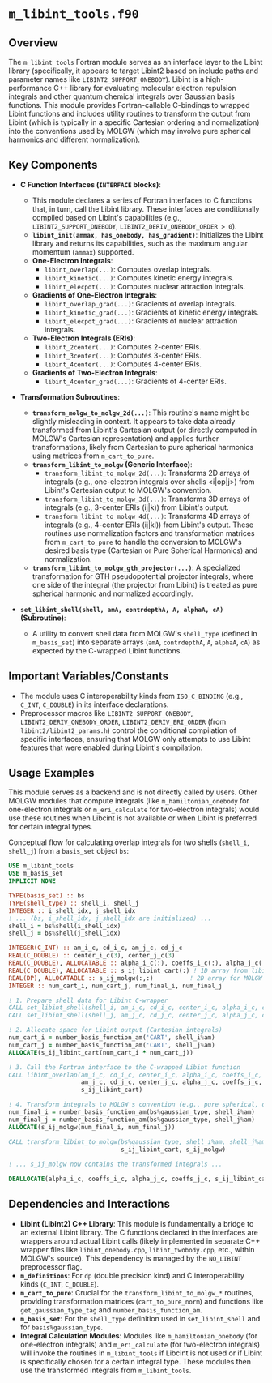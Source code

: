 # `m_libint_tools.f90`

## Overview

The `m_libint_tools` Fortran module serves as an interface layer to the Libint library (specifically, it appears to target Libint2 based on include paths and parameter names like `LIBINT2_SUPPORT_ONEBODY`). Libint is a high-performance C++ library for evaluating molecular electron repulsion integrals and other quantum chemical integrals over Gaussian basis functions. This module provides Fortran-callable C-bindings to wrapped Libint functions and includes utility routines to transform the output from Libint (which is typically in a specific Cartesian ordering and normalization) into the conventions used by MOLGW (which may involve pure spherical harmonics and different normalization).

## Key Components

*   **C Function Interfaces (`INTERFACE` blocks)**:
    *   This module declares a series of Fortran interfaces to C functions that, in turn, call the Libint library. These interfaces are conditionally compiled based on Libint's capabilities (e.g., `LIBINT2_SUPPORT_ONEBODY`, `LIBINT2_DERIV_ONEBODY_ORDER > 0`).
    *   **`libint_init(ammax, has_onebody, has_gradient)`**: Initializes the Libint library and returns its capabilities, such as the maximum angular momentum (`ammax`) supported.
    *   **One-Electron Integrals**:
        *   `libint_overlap(...)`: Computes overlap integrals.
        *   `libint_kinetic(...)`: Computes kinetic energy integrals.
        *   `libint_elecpot(...)`: Computes nuclear attraction integrals.
    *   **Gradients of One-Electron Integrals**:
        *   `libint_overlap_grad(...)`: Gradients of overlap integrals.
        *   `libint_kinetic_grad(...)`: Gradients of kinetic energy integrals.
        *   `libint_elecpot_grad(...)`: Gradients of nuclear attraction integrals.
    *   **Two-Electron Integrals (ERIs)**:
        *   `libint_2center(...)`: Computes 2-center ERIs.
        *   `libint_3center(...)`: Computes 3-center ERIs.
        *   `libint_4center(...)`: Computes 4-center ERIs.
    *   **Gradients of Two-Electron Integrals**:
        *   `libint_4center_grad(...)`: Gradients of 4-center ERIs.

*   **Transformation Subroutines**:
    *   **`transform_molgw_to_molgw_2d(...)`**: This routine's name might be slightly misleading in context. It appears to take data already transformed from Libint's Cartesian output (or directly computed in MOLGW's Cartesian representation) and applies further transformations, likely from Cartesian to pure spherical harmonics using matrices from `m_cart_to_pure`.
    *   **`transform_libint_to_molgw` (Generic Interface)**:
        *   `transform_libint_to_molgw_2d(...)`: Transforms 2D arrays of integrals (e.g., one-electron integrals over shells <i|op|j>) from Libint's Cartesian output to MOLGW's convention.
        *   `transform_libint_to_molgw_3d(...)`: Transforms 3D arrays of integrals (e.g., 3-center ERIs (ij|k)) from Libint's output.
        *   `transform_libint_to_molgw_4d(...)`: Transforms 4D arrays of integrals (e.g., 4-center ERIs (ij|kl)) from Libint's output.
        These routines use normalization factors and transformation matrices from `m_cart_to_pure` to handle the conversion to MOLGW's desired basis type (Cartesian or Pure Spherical Harmonics) and normalization.
    *   **`transform_libint_to_molgw_gth_projector(...)`**: A specialized transformation for GTH pseudopotential projector integrals, where one side of the integral (the projector from Libint) is treated as pure spherical harmonic and normalized accordingly.

*   **`set_libint_shell(shell, amA, contrdepthA, A, alphaA, cA)` (Subroutine)**:
    *   A utility to convert shell data from MOLGW's `shell_type` (defined in `m_basis_set`) into separate arrays (`amA`, `contrdepthA`, `A`, `alphaA`, `cA`) as expected by the C-wrapped Libint functions.

## Important Variables/Constants

*   The module uses C interoperability kinds from `ISO_C_BINDING` (e.g., `C_INT`, `C_DOUBLE`) in its interface declarations.
*   Preprocessor macros like `LIBINT2_SUPPORT_ONEBODY`, `LIBINT2_DERIV_ONEBODY_ORDER`, `LIBINT2_DERIV_ERI_ORDER` (from `libint2/libint2_params.h`) control the conditional compilation of specific interfaces, ensuring that MOLGW only attempts to use Libint features that were enabled during Libint's compilation.

## Usage Examples

This module serves as a backend and is not directly called by users. Other MOLGW modules that compute integrals (like `m_hamiltonian_onebody` for one-electron integrals or `m_eri_calculate` for two-electron integrals) would use these routines when Libcint is not available or when Libint is preferred for certain integral types.

Conceptual flow for calculating overlap integrals for two shells (`shell_i`, `shell_j`) from a `basis_set` object `bs`:
```fortran
USE m_libint_tools
USE m_basis_set
IMPLICIT NONE

TYPE(basis_set) :: bs
TYPE(shell_type) :: shell_i, shell_j
INTEGER :: i_shell_idx, j_shell_idx
! ... (bs, i_shell_idx, j_shell_idx are initialized) ...
shell_i = bs%shell(i_shell_idx)
shell_j = bs%shell(j_shell_idx)

INTEGER(C_INT) :: am_i_c, cd_i_c, am_j_c, cd_j_c
REAL(C_DOUBLE) :: center_i_c(3), center_j_c(3)
REAL(C_DOUBLE), ALLOCATABLE :: alpha_i_c(:), coeffs_i_c(:), alpha_j_c(:), coeffs_j_c(:)
REAL(C_DOUBLE), ALLOCATABLE :: s_ij_libint_cart(:) ! 1D array from libint (Cartesian)
REAL(DP), ALLOCATABLE :: s_ij_molgw(:,:)          ! 2D array for MOLGW (final representation)
INTEGER :: num_cart_i, num_cart_j, num_final_i, num_final_j

! 1. Prepare shell data for Libint C-wrapper
CALL set_libint_shell(shell_i, am_i_c, cd_i_c, center_i_c, alpha_i_c, coeffs_i_c)
CALL set_libint_shell(shell_j, am_j_c, cd_j_c, center_j_c, alpha_j_c, coeffs_j_c)

! 2. Allocate space for Libint output (Cartesian integrals)
num_cart_i = number_basis_function_am('CART', shell_i%am)
num_cart_j = number_basis_function_am('CART', shell_j%am)
ALLOCATE(s_ij_libint_cart(num_cart_i * num_cart_j))

! 3. Call the Fortran interface to the C-wrapped Libint function
CALL libint_overlap(am_i_c, cd_i_c, center_i_c, alpha_i_c, coeffs_i_c, &
                    am_j_c, cd_j_c, center_j_c, alpha_j_c, coeffs_j_c, &
                    s_ij_libint_cart)

! 4. Transform integrals to MOLGW's convention (e.g., pure spherical, different normalization)
num_final_i = number_basis_function_am(bs%gaussian_type, shell_i%am)
num_final_j = number_basis_function_am(bs%gaussian_type, shell_j%am)
ALLOCATE(s_ij_molgw(num_final_i, num_final_j))

CALL transform_libint_to_molgw(bs%gaussian_type, shell_i%am, shell_j%am, &
                               s_ij_libint_cart, s_ij_molgw)
                               
! ... s_ij_molgw now contains the transformed integrals ...

DEALLOCATE(alpha_i_c, coeffs_i_c, alpha_j_c, coeffs_j_c, s_ij_libint_cart, s_ij_molgw)
```

## Dependencies and Interactions

*   **Libint (Libint2) C++ Library**: This module is fundamentally a bridge to an external Libint library. The C functions declared in the interfaces are wrappers around actual Libint calls (likely implemented in separate C++ wrapper files like `libint_onebody.cpp`, `libint_twobody.cpp`, etc., within MOLGW's source). This dependency is managed by the `NO_LIBINT` preprocessor flag.
*   **`m_definitions`**: For `dp` (double precision kind) and C interoperability kinds (`C_INT`, `C_DOUBLE`).
*   **`m_cart_to_pure`**: Crucial for the `transform_libint_to_molgw_*` routines, providing transformation matrices (`cart_to_pure_norm`) and functions like `get_gaussian_type_tag` and `number_basis_function_am`.
*   **`m_basis_set`**: For the `shell_type` definition used in `set_libint_shell` and for `basis%gaussian_type`.
*   **Integral Calculation Modules**: Modules like `m_hamiltonian_onebody` (for one-electron integrals) and `m_eri_calculate` (for two-electron integrals) will invoke the routines in `m_libint_tools` if Libcint is not used or if Libint is specifically chosen for a certain integral type. These modules then use the transformed integrals from `m_libint_tools`.
```
